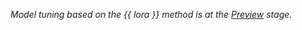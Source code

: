 _Model tuning based on the {{ lora }} method is at the [Preview](../../overview/concepts/launch-stages.md) stage._